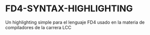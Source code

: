 # FD4-SYNTAX-HIGHLIGHTING

Un highlighting simple para el lenguaje FD4 usado en la materia de compiladores de la carrera LCC